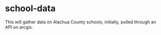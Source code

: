 # school-data
This will gather data on Alachua County schools, initially, pulled through an API on arcgis.
